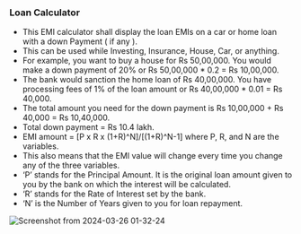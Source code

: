 ### Loan Calculator

- This EMI calculator shall display the loan EMIs on a car or home loan with a down Payment ( if any ).
- This can be used while Investing, Insurance, House, Car, or anything.
- For example, you want to buy a house for Rs 50,00,000. You would make a down payment of 20% or Rs 50,00,000 \* 0.2 = Rs 10,00,000.
- The bank would sanction the home loan of Rs 40,00,000. You have processing fees of 1% of the loan amount or Rs 40,00,000 \* 0.01 = Rs 40,000.
- The total amount you need for the down payment is Rs 10,00,000 + Rs 40,000 = Rs 10,40,000.
- Total down payment = Rs 10.4 lakh.
- EMI amount = [P x R x (1+R)^N]/[(1+R)^N-1] where P, R, and N are the variables.
- This also means that the EMI value will change every time you change any of the three variables.
- ‘P’ stands for the Principal Amount. It is the original loan amount given to you by the bank on which the interest will be calculated.
- ‘R’ stands for the Rate of Interest set by the bank.
- ‘N’ is the Number of Years given to you for loan repayment.


![Screenshot from 2024-03-26 01-32-24](https://github.com/satadhi/react-challenges/assets/25204832/4945821c-09db-49fc-b473-4b3c078b89cc)
